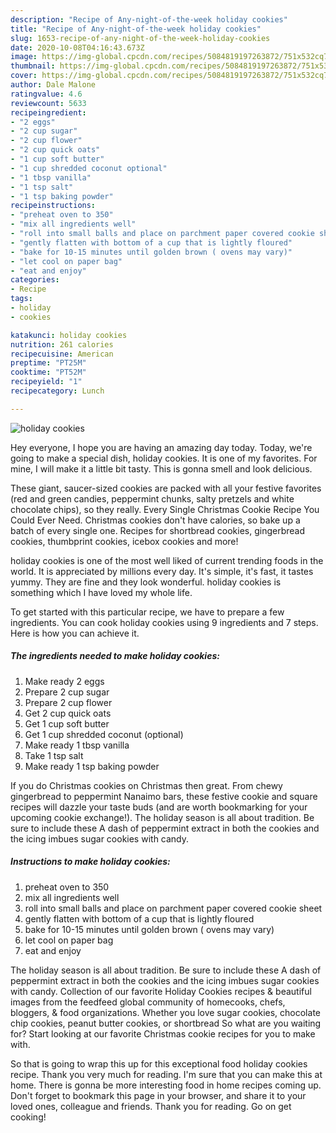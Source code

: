 ```yaml
---
description: "Recipe of Any-night-of-the-week holiday cookies"
title: "Recipe of Any-night-of-the-week holiday cookies"
slug: 1653-recipe-of-any-night-of-the-week-holiday-cookies
date: 2020-10-08T04:16:43.673Z
image: https://img-global.cpcdn.com/recipes/5084819197263872/751x532cq70/holiday-cookies-recipe-main-photo.jpg
thumbnail: https://img-global.cpcdn.com/recipes/5084819197263872/751x532cq70/holiday-cookies-recipe-main-photo.jpg
cover: https://img-global.cpcdn.com/recipes/5084819197263872/751x532cq70/holiday-cookies-recipe-main-photo.jpg
author: Dale Malone
ratingvalue: 4.6
reviewcount: 5633
recipeingredient:
- "2 eggs"
- "2 cup sugar"
- "2 cup flower"
- "2 cup quick oats"
- "1 cup soft butter"
- "1 cup shredded coconut optional"
- "1 tbsp vanilla"
- "1 tsp salt"
- "1 tsp baking powder"
recipeinstructions:
- "preheat oven to 350"
- "mix all ingredients well"
- "roll into small balls and place on parchment paper covered cookie sheet"
- "gently flatten with bottom of a cup that is lightly floured"
- "bake for 10-15 minutes until golden brown ( ovens may vary)"
- "let cool on paper bag"
- "eat and enjoy"
categories:
- Recipe
tags:
- holiday
- cookies

katakunci: holiday cookies 
nutrition: 261 calories
recipecuisine: American
preptime: "PT25M"
cooktime: "PT52M"
recipeyield: "1"
recipecategory: Lunch

---
```



![holiday cookies](https://img-global.cpcdn.com/recipes/5084819197263872/751x532cq70/holiday-cookies-recipe-main-photo.jpg)

Hey everyone, I hope you are having an amazing day today. Today, we're going to make a special dish, holiday cookies. It is one of my favorites. For mine, I will make it a little bit tasty. This is gonna smell and look delicious.

These giant, saucer-sized cookies are packed with all your festive favorites (red and green candies, peppermint chunks, salty pretzels and white chocolate chips), so they really. Every Single Christmas Cookie Recipe You Could Ever Need. Christmas cookies don&#39;t have calories, so bake up a batch of every single one. Recipes for shortbread cookies, gingerbread cookies, thumbprint cookies, icebox cookies and more!

holiday cookies is one of the most well liked of current trending foods in the world. It is appreciated by millions every day. It's simple, it's fast, it tastes yummy. They are fine and they look wonderful. holiday cookies is something which I have loved my whole life.


To get started with this particular recipe, we have to prepare a few ingredients. You can cook holiday cookies using 9 ingredients and 7 steps. Here is how you can achieve it.

<!--inarticleads1-->

##### The ingredients needed to make holiday cookies:

1. Make ready 2 eggs
1. Prepare 2 cup sugar
1. Prepare 2 cup flower
1. Get 2 cup quick oats
1. Get 1 cup soft butter
1. Get 1 cup shredded coconut (optional)
1. Make ready 1 tbsp vanilla
1. Take 1 tsp salt
1. Make ready 1 tsp baking powder


If you do Christmas cookies on Christmas then great. From chewy gingerbread to peppermint Nanaimo bars, these festive cookie and square recipes will dazzle your taste buds (and are worth bookmarking for your upcoming cookie exchange!). The holiday season is all about tradition. Be sure to include these A dash of peppermint extract in both the cookies and the icing imbues sugar cookies with candy. 

<!--inarticleads2-->

##### Instructions to make holiday cookies:

1. preheat oven to 350
1. mix all ingredients well
1. roll into small balls and place on parchment paper covered cookie sheet
1. gently flatten with bottom of a cup that is lightly floured
1. bake for 10-15 minutes until golden brown ( ovens may vary)
1. let cool on paper bag
1. eat and enjoy


The holiday season is all about tradition. Be sure to include these A dash of peppermint extract in both the cookies and the icing imbues sugar cookies with candy. Collection of our favorite Holiday Cookies recipes &amp; beautiful images from the feedfeed global community of homecooks, chefs, bloggers, &amp; food organizations. Whether you love sugar cookies, chocolate chip cookies, peanut butter cookies, or shortbread So what are you waiting for? Start looking at our favorite Christmas cookie recipes for you to make with. 

So that is going to wrap this up for this exceptional food holiday cookies recipe. Thank you very much for reading. I'm sure that you can make this at home. There is gonna be more interesting food in home recipes coming up. Don't forget to bookmark this page in your browser, and share it to your loved ones, colleague and friends. Thank you for reading. Go on get cooking!
